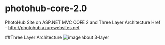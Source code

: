 # photohub-core-2.0
PhotoHub Site on ASP.NET MVC CORE 2 and Three Layer Architecture
Href - http://photohub.azurewebsites.net

##Three Layer Architecture
![image about 3-layer](https://morecoding.files.wordpress.com/2015/01/3tier_2.jpg)

